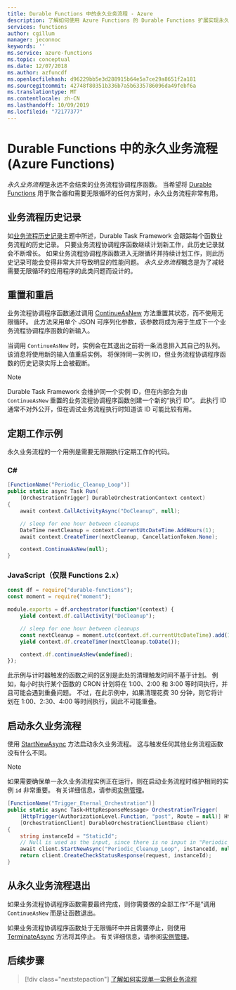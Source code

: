 ```yaml
---
title: Durable Functions 中的永久业务流程 - Azure
description: 了解如何使用 Azure Functions 的 Durable Functions 扩展实现永久业务流程。
services: functions
author: cgillum
manager: jeconnoc
keywords: ''
ms.service: azure-functions
ms.topic: conceptual
ms.date: 12/07/2018
ms.author: azfuncdf
ms.openlocfilehash: d96229bb5e3d288915b64e5a7ce29a8651f2a181
ms.sourcegitcommit: 42748f80351b336b7a5b6335786096da49febf6a
ms.translationtype: MT
ms.contentlocale: zh-CN
ms.lasthandoff: 10/09/2019
ms.locfileid: "72177377"
---
```

# <a name="eternal-orchestrations-in-durable-functions-azure-functions"></a>Durable Functions 中的永久业务流程 (Azure Functions)

*永久业务流程*是永远不会结束的业务流程协调程序函数。 当希望将 [Durable Functions](durable-functions-overview.md) 用于聚合器和需要无限循环的任何方案时，永久业务流程非常有用。

## <a name="orchestration-history"></a>业务流程历史记录

如[业务流程历史记录](durable-functions-orchestrations.md#orchestration-history)主题中所述，Durable Task Framework 会跟踪每个函数业务流程的历史记录。 只要业务流程协调程序函数继续计划新工作，此历史记录就会不断增长。 如果业务流程协调程序函数进入无限循环并持续计划工作，则此历史记录可能会变得非常大并导致明显的性能问题。 *永久业务流程*概念是为了减轻需要无限循环的应用程序的此类问题而设计的。

## <a name="resetting-and-restarting"></a>重置和重启

业务流程协调程序函数通过调用 [ContinueAsNew](https://azure.github.io/azure-functions-durable-extension/api/Microsoft.Azure.WebJobs.DurableOrchestrationContext.html#Microsoft_Azure_WebJobs_DurableOrchestrationContext_ContinueAsNew_) 方法重置其状态，而不使用无限循环。 此方法采用单个 JSON 可序列化参数，该参数将成为用于生成下一个业务流程协调程序函数的新输入。

当调用 `ContinueAsNew` 时，实例会在其退出之前将一条消息排入其自己的队列。 该消息将使用新的输入值重启实例。 将保持同一实例 ID，但业务流程协调程序函数的历史记录实际上会被截断。

> [!NOTE]
> Durable Task Framework 会维护同一个实例 ID，但在内部会为由 `ContinueAsNew` 重置的业务流程协调程序函数创建一个新的“执行 ID”。 此执行 ID 通常不对外公开，但在调试业务流程执行时知道该 ID 可能比较有用。

## <a name="periodic-work-example"></a>定期工作示例

永久业务流程的一个用例是需要无限期执行定期工作的代码。

### <a name="c"></a>C#

```csharp
[FunctionName("Periodic_Cleanup_Loop")]
public static async Task Run(
    [OrchestrationTrigger] DurableOrchestrationContext context)
{
    await context.CallActivityAsync("DoCleanup", null);

    // sleep for one hour between cleanups
    DateTime nextCleanup = context.CurrentUtcDateTime.AddHours(1);
    await context.CreateTimer(nextCleanup, CancellationToken.None);

    context.ContinueAsNew(null);
}
```

### <a name="javascript-functions-2x-only"></a>JavaScript（仅限 Functions 2.x）

```javascript
const df = require("durable-functions");
const moment = require("moment");

module.exports = df.orchestrator(function*(context) {
    yield context.df.callActivity("DoCleanup");

    // sleep for one hour between cleanups
    const nextCleanup = moment.utc(context.df.currentUtcDateTime).add(1, "h");
    yield context.df.createTimer(nextCleanup.toDate());

    context.df.continueAsNew(undefined);
});
```

此示例与计时器触发的函数之间的区别是此处的清理触发时间不基于计划。 例如，每小时执行某个函数的 CRON 计划将在 1:00、2:00 和 3:00 等时间执行，并且可能会遇到重叠问题。 不过，在此示例中，如果清理花费 30 分钟，则它将计划在 1:00、2:30、4:00 等时间执行，因此不可能重叠。

## <a name="starting-an-eternal-orchestration"></a>启动永久业务流程
使用 [StartNewAsync](https://azure.github.io/azure-functions-durable-extension/api/Microsoft.Azure.WebJobs.DurableOrchestrationClient.html#Microsoft_Azure_WebJobs_DurableOrchestrationClient_StartNewAsync_) 方法启动永久业务流程。 这与触发任何其他业务流程函数没有什么不同。  

> [!NOTE]
> 如果需要确保单一永久业务流程实例正在运行，则在启动业务流程时维护相同的实例 `id` 非常重要。 有关详细信息，请参阅[实例管理](durable-functions-instance-management.md)。

```csharp
[FunctionName("Trigger_Eternal_Orchestration")]
public static async Task<HttpResponseMessage> OrchestrationTrigger(
    [HttpTrigger(AuthorizationLevel.Function, "post", Route = null)] HttpRequestMessage request,
    [OrchestrationClient] DurableOrchestrationClientBase client)
{
    string instanceId = "StaticId";
    // Null is used as the input, since there is no input in "Periodic_Cleanup_Loop".
    await client.StartNewAsync("Periodic_Cleanup_Loop", instanceId, null); 
    return client.CreateCheckStatusResponse(request, instanceId);
}
```

## <a name="exit-from-an-eternal-orchestration"></a>从永久业务流程退出

如果业务流程协调程序函数需要最终完成，则你需要做的全部工作“不是”调用 `ContinueAsNew` 而是让函数退出。

如果业务流程协调程序函数处于无限循环中并且需要停止，则使用 [TerminateAsync](https://azure.github.io/azure-functions-durable-extension/api/Microsoft.Azure.WebJobs.DurableOrchestrationClient.html#Microsoft_Azure_WebJobs_DurableOrchestrationClient_TerminateAsync_) 方法将其停止。 有关详细信息，请参阅[实例管理](durable-functions-instance-management.md)。

## <a name="next-steps"></a>后续步骤

> [!div class="nextstepaction"]
> [了解如何实现单一实例业务流程](durable-functions-singletons.md)
